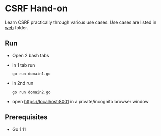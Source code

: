 # CSRF Hand-on

Learn CSRF practically through various use cases. Use cases are listed in [web](/web/) folder.

## Run

- Open 2 bash tabs
- in 1 tab run
  
  ```go run domain1.go```
- in 2nd run
  
  ```go run domain2.go```
- open <https://localhost:8001> in a private/incognito browser window

## Prerequisites

- Go 1.11
